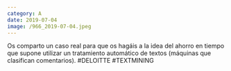 ```yaml
--- 
category: A 
date: 2019-07-04 
image: /966_2019-07-04.jpeg 
--- 
```


Os comparto un caso real para que os hagáis a la idea del ahorro en tiempo que supone utilizar un tratamiento automático de textos (máquinas que clasifican comentarios). #DELOITTE #TEXTMINING
